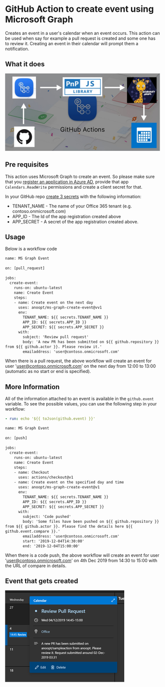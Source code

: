 # GitHub Action to create event using Microsoft Graph

Creates an event in a user's calendar when an event occurs. This action can be used when say for example a pull request is created and some one has to review it. Creating an event in their calendar will prompt them a notification.

## What it does

![Action](./img/Action.jpg)

## Pre requisites

This action uses Microsoft Graph to create an event. So please make sure that you [register an application in Azure AD](https://docs.microsoft.com/en-us/graph/auth-register-app-v2), provide that app `Calendars.ReadWrite` permissions and create a client secret for that.

In your GitHub repo [create 3 secrets](https://help.github.com/en/actions/automating-your-workflow-with-github-actions/creating-and-using-encrypted-secrets) with the following information:
* TENANT_NAME - The name of your Office 365 tenant (e.g. contoso.onmicrosoft.com)
* APP_ID - The Id of the app registration created above
* APP_SECRET - A secret of the app registration created above.


## Usage

Below is a workflow code

```workflow
name: MS Graph Event

on: [pull_request]

jobs:
  create-event:
    runs-on: ubuntu-latest
    name: Create Event
    steps:
    - name: Create event on the next day
      uses: anoopt/ms-graph-create-event@vv1
      env:
        TENANT_NAME: ${{ secrets.TENANT_NAME }}
        APP_ID: ${{ secrets.APP_ID }}
        APP_SECRET: ${{ secrets.APP_SECRET }}
      with:
        subject: 'Review pull request'
        body: 'A new PR has been submitted on ${{ github.repository }} from ${{ github.actor }}. Please review it.'
        emailaddress: 'user@contoso.onmicrosoft.com'
```

When there is a pull request, the above workflow will create an event for user 'user@contoso.onmicrosoft.com' on the next day from 12:00 to 13:00 (automatic as no start or end is specified).  

## More Information

All of the information attached to an event is available in the `github.event` variable. To see the possible values, you can use the following step in your workflow:

```yaml
- run: echo '${{ toJson(github.event) }}'
```

```workflow
name: MS Graph Event

on: [push]

jobs:
  create-event:
    runs-on: ubuntu-latest
    name: Create Event
    steps:
    - name: Checkout
      uses: actions/checkout@v1
    - name: Create event on the specified day and time
      uses: anoopt/ms-graph-create-event@v1
      env:
        TENANT_NAME: ${{ secrets.TENANT_NAME }}
        APP_ID: ${{ secrets.APP_ID }}
        APP_SECRET: ${{ secrets.APP_SECRET }}
      with:
        subject: 'Code pushed'
        body: 'Some files have been pushed on ${{ github.repository }} from ${{ github.actor }}. Please find the details here ${{ github.event.compare }}.'
        emailaddress: 'user@contoso.onmicrosoft.com'
        start: '2019-12-04T14:30:00'
        end: '2019-12-04T15:00:00'
```

When there is a code push, the above workflow will create an event for user 'user@contoso.onmicrosoft.com' on 4th Dec 2019 from 14:30 to 15:00 with the URL of compare in details.

## Event that gets created

![Event](./img/Endresult.png)